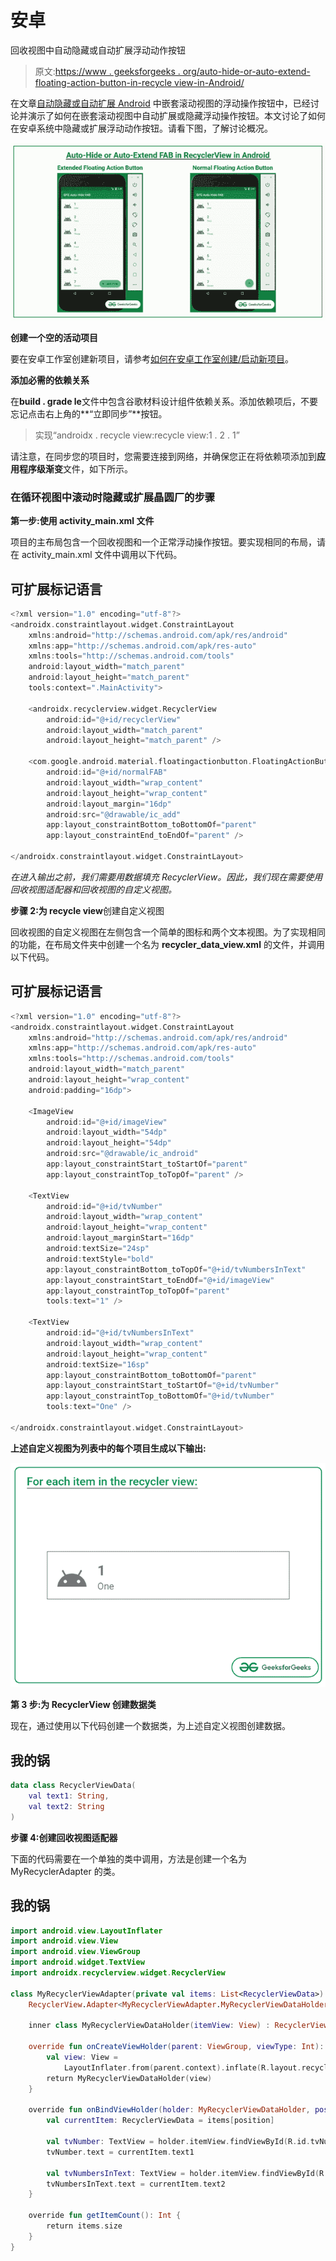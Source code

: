 # 安卓

回收视图中自动隐藏或自动扩展浮动动作按钮

> 原文:[https://www . geeksforgeeks . org/auto-hide-or-auto-extend-floating-action-button-in-recycle view-in-Android/](https://www.geeksforgeeks.org/auto-hide-or-auto-extend-floating-action-button-in-recyclerview-in-android/)

在文章[自动隐藏或自动扩展 Android](https://www.geeksforgeeks.org/auto-hide-or-auto-extend-floating-action-button-for-nestedscrollview-in-android/) 中嵌套滚动视图的浮动操作按钮中，已经讨论并演示了如何在嵌套滚动视图中自动扩展或隐藏浮动操作按钮。本文讨论了如何在安卓系统中隐藏或扩展浮动动作按钮。请看下图，了解讨论概况。

![Auto-Hide or Auto-Extend Floating Action Button in RecyclerView in Android](img/f4ed49ea2dbd725cfbf67cb7b17c6c25.png)

**创建一个空的活动项目**

要在安卓工作室创建新项目，请参考[如何在安卓工作室创建/启动新项目](https://www.geeksforgeeks.org/android-how-to-create-start-a-new-project-in-android-studio/)。

**添加必需的依赖关系**

在**build . grade le**文件中包含谷歌材料设计组件依赖关系。添加依赖项后，不要忘记点击右上角的**“立即同步”**按钮。

> 实现“androidx . recycle view:recycle view:1 . 2 . 1”

请注意，在同步您的项目时，您需要连接到网络，并确保您正在将依赖项添加到**应用程序级渐变**文件，如下所示。

### **在循环视图中滚动时隐藏或扩展晶圆厂的步骤**

**第一步:使用 activity_main.xml 文件**

项目的主布局包含一个回收视图和一个正常浮动操作按钮。要实现相同的布局，请在 activity_main.xml 文件中调用以下代码。

## 可扩展标记语言

```kt
<?xml version="1.0" encoding="utf-8"?>
<androidx.constraintlayout.widget.ConstraintLayout 
    xmlns:android="http://schemas.android.com/apk/res/android"
    xmlns:app="http://schemas.android.com/apk/res-auto"
    xmlns:tools="http://schemas.android.com/tools"
    android:layout_width="match_parent"
    android:layout_height="match_parent"
    tools:context=".MainActivity">

    <androidx.recyclerview.widget.RecyclerView
        android:id="@+id/recyclerView"
        android:layout_width="match_parent"
        android:layout_height="match_parent" />

    <com.google.android.material.floatingactionbutton.FloatingActionButton
        android:id="@+id/normalFAB"
        android:layout_width="wrap_content"
        android:layout_height="wrap_content"
        android:layout_margin="16dp"
        android:src="@drawable/ic_add"
        app:layout_constraintBottom_toBottomOf="parent"
        app:layout_constraintEnd_toEndOf="parent" />

</androidx.constraintlayout.widget.ConstraintLayout>
```

*在进入输出之前，我们需要用数据填充 RecyclerView。因此，我们现在需要使用回收视图适配器和回收视图的自定义视图。*

**步骤 2:为 recycle view**创建自定义视图

回收视图的自定义视图在左侧包含一个简单的图标和两个文本视图。为了实现相同的功能，在布局文件夹中创建一个名为 **recycler_data_view.xml** 的文件，并调用以下代码。

## 可扩展标记语言

```kt
<?xml version="1.0" encoding="utf-8"?>
<androidx.constraintlayout.widget.ConstraintLayout 
    xmlns:android="http://schemas.android.com/apk/res/android"
    xmlns:app="http://schemas.android.com/apk/res-auto"
    xmlns:tools="http://schemas.android.com/tools"
    android:layout_width="match_parent"
    android:layout_height="wrap_content"
    android:padding="16dp">

    <ImageView
        android:id="@+id/imageView"
        android:layout_width="54dp"
        android:layout_height="54dp"
        android:src="@drawable/ic_android"
        app:layout_constraintStart_toStartOf="parent"
        app:layout_constraintTop_toTopOf="parent" />

    <TextView
        android:id="@+id/tvNumber"
        android:layout_width="wrap_content"
        android:layout_height="wrap_content"
        android:layout_marginStart="16dp"
        android:textSize="24sp"
        android:textStyle="bold"
        app:layout_constraintBottom_toTopOf="@+id/tvNumbersInText"
        app:layout_constraintStart_toEndOf="@+id/imageView"
        app:layout_constraintTop_toTopOf="parent"
        tools:text="1" />

    <TextView
        android:id="@+id/tvNumbersInText"
        android:layout_width="wrap_content"
        android:layout_height="wrap_content"
        android:textSize="16sp"
        app:layout_constraintBottom_toBottomOf="parent"
        app:layout_constraintStart_toStartOf="@+id/tvNumber"
        app:layout_constraintTop_toBottomOf="@+id/tvNumber"
        tools:text="One" />

</androidx.constraintlayout.widget.ConstraintLayout>
```

**上述自定义视图为列表中的每个项目生成以下输出:**

![](img/5d266e20734a24667953599481e37b01.png)

**第 3 步:为 RecyclerView 创建数据类**

现在，通过使用以下代码创建一个数据类，为上述自定义视图创建数据。

## 我的锅

```kt
data class RecyclerViewData(
    val text1: String,
    val text2: String
)
```

**步骤 4:创建回收视图适配器**

下面的代码需要在一个单独的类中调用，方法是创建一个名为 MyRecyclerAdapter 的类。

## 我的锅

```kt
import android.view.LayoutInflater
import android.view.View
import android.view.ViewGroup
import android.widget.TextView
import androidx.recyclerview.widget.RecyclerView

class MyRecyclerViewAdapter(private val items: List<RecyclerViewData>) :
    RecyclerView.Adapter<MyRecyclerViewAdapter.MyRecyclerViewDataHolder>() {

    inner class MyRecyclerViewDataHolder(itemView: View) : RecyclerView.ViewHolder(itemView)

    override fun onCreateViewHolder(parent: ViewGroup, viewType: Int): MyRecyclerViewDataHolder {
        val view: View =
            LayoutInflater.from(parent.context).inflate(R.layout.recycler_data_view, parent, false)
        return MyRecyclerViewDataHolder(view)
    }

    override fun onBindViewHolder(holder: MyRecyclerViewDataHolder, position: Int) {
        val currentItem: RecyclerViewData = items[position]

        val tvNumber: TextView = holder.itemView.findViewById(R.id.tvNumber)
        tvNumber.text = currentItem.text1

        val tvNumbersInText: TextView = holder.itemView.findViewById(R.id.tvNumbersInText)
        tvNumbersInText.text = currentItem.text2
    }

    override fun getItemCount(): Int {
        return items.size
    }
}
```